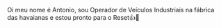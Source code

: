 Oi meu nome é Antonio, sou Operador de Veículos Industriais na fábrica das havaianas e estou pronto para o Reset👍💪
